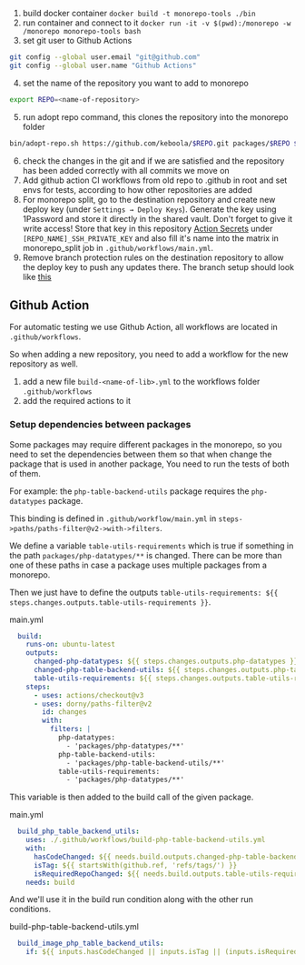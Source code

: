 1. build docker container `docker build -t monorepo-tools ./bin`
2. run container and connect to it `docker run -it -v $(pwd):/monorepo -w /monorepo monorepo-tools bash`
3. set git user to Github Actions
```bash
git config --global user.email "git@github.com"
git config --global user.name "Github Actions"
```
4. set the name of the repository you want to add to monorepo
```bash
export REPO=<name-of-repository>
```
5. run adopt repo command, this clones the repository into the monorepo folder
```bash
bin/adopt-repo.sh https://github.com/keboola/$REPO.git packages/$REPO $REPO/
```
6. check the changes in the git and if we are satisfied and the repository has been added correctly with all commits we move on
7. Add github action CI workflows from old repo to .github in root and set envs for tests, according to how other repositories are added
8. For monorepo split, go to the destination repository and create new deploy key (under `Settings → Deploy Keys`).
   Generate the key using 1Password and store it directly in the shared vault.
   Don't forget to give it write access! Store that key in this repository [Action Secrets](https://github.com/keboola/storage-backend/settings/secrets/actions) under `[REPO_NAME]_SSH_PRIVATE_KEY` and also fill it's name into the matrix in monorepo_split job in `.github/workflows/main.yml`. 
9. Remove branch protection rules on the destination repository to allow the deploy key to push any updates there. The branch setup should look like [this](https://github.com/keboola/php-storage-driver-common/settings/branches)

## Github Action
For automatic testing we use Github Action, all workflows are located in `.github/workflows`.

So when adding a new repository, you need to add a workflow for the new repository as well.

1. add a new file `build-<name-of-lib>.yml` to the workflows folder `.github/workflows`
2. add the required actions to it

### Setup dependencies between packages
Some packages may require different packages in the monorepo, so you need to set the dependencies between them so that when 
change the package that is used in another package, You need to run the tests of both of them.

For example: the `php-table-backend-utils` package requires the `php-datatypes` package.

This binding is defined in `.github/workflow/main.yml` in `steps->paths/paths-filter@v2->with->filters`.

We define a variable `table-utils-requirements` which is true if something in the path `packages/php-datatypes/**` is changed. 
There can be more than one of these paths in case a package uses multiple packages from a monorepo.

Then we just have to define the outputs `table-utils-requirements: ${{ steps.changes.outputs.table-utils-requirements }}`.

main.yml
```yml
  build:
    runs-on: ubuntu-latest
    outputs:
      changed-php-datatypes: ${{ steps.changes.outputs.php-datatypes }}
      changed-php-table-backend-utils: ${{ steps.changes.outputs.php-table-backend-utils }}
      table-utils-requirements: ${{ steps.changes.outputs.table-utils-requirements }}
    steps:
      - uses: actions/checkout@v3
      - uses: dorny/paths-filter@v2
        id: changes
        with:
          filters: |
            php-datatypes:
              - 'packages/php-datatypes/**'
            php-table-backend-utils:
              - 'packages/php-table-backend-utils/**'
            table-utils-requirements:
              - 'packages/php-datatypes/**'
```
This variable is then added to the build call of the given package.

main.yml
```yaml
  build_php_table_backend_utils:
    uses: ./.github/workflows/build-php-table-backend-utils.yml
    with:
      hasCodeChanged: ${{ needs.build.outputs.changed-php-table-backend-utils == 'true' }}
      isTag: ${{ startsWith(github.ref, 'refs/tags/') }}
      isRequiredRepoChanged: ${{ needs.build.outputs.table-utils-requirements== 'true' }}
    needs: build
```
And we'll use it in the build run condition along with the other run conditions.

build-php-table-backend-utils.yml
```yaml
  build_image_php_table_backend_utils:
    if: ${{ inputs.hasCodeChanged || inputs.isTag || (inputs.isRequiredRepoChanged && inputs.isTag)}}
```
